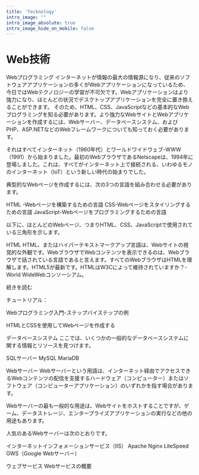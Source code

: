 ```yaml
---
title: 'Tecknology'
intro_image: ""
intro_image_absolute: true
intro_image_hide_on_mobile: false
---
```


# Web技術

Webプログラミング
インターネットが情報の最大の情報源になり、従来のソフトウェアアプリケーションの多くがWebアプリケーションになっているため、今日ではWebテクノロジーの学習が不可欠です。Webアプリケーションはより強力になり、ほとんどの状況でデスクトップアプリケーションを完全に置き換えることができます。
そのため、HTML、CSS、JavaScriptなどの基本的なWebプログラミングを知る必要があります。より強力なWebサイトとWebアプリケーションを作成するには、Webサーバー、データベースシステム、およびPHP、ASP.NETなどのWebフレームワークについても知っておく必要があります。

 

それはすべてインターネット（1960年代）とワールドワイドウェブ-WWW（1991）から始まりました。最初のWebブラウザであるNetscapeは、1994年に登場しました。これは、すべてがインターネット上で接続される、いわゆるモノのインターネット（IoT）という新しい時代の始まりでした。


典型的なWebページを作成するには、次の3つの言語を組み合わせる必要があります。

HTML -Webページを構築するための言語
CSS-Webページをスタイリングするための言語
JavaScript-Webページをプログラミングするための言語
 

以下に、ほとんどのWebページ、つまりHTML、CSS、JavaScriptで使用されている三角形を示します。

HTML
HTML、またはハイパーテキストマークアップ言語は、Webサイトの視覚的な外観です。WebブラウザでWebコンテンツを表示できるのは、Webブラウザで話されている言語であると言えます。すべてのWebブラウザはHTMLを理解します。HTML5が最新です。HTMLはW3Cによって維持されていますか？-World WideWebコンソーシアム。

 続きを読む

 

チュートリアル：

 Webプログラミング入門-ステップバイステップの例

 HTMLとCSSを使用してWebページを作成する

 データベースシステム
ここでは、いくつかの一般的なデータベースシステムに関する情報とリソースを見つけます。

SQLサーバー
MySQL
MariaDB


Webサーバー
Webサーバーという用語は、インターネット経由でアクセスできるWebコンテンツの配信を支援するハードウェア（コンピューター）またはソフトウェア（コンピューターアプリケーション）のいずれかを指す場合があります。

Webサーバーの最も一般的な用途は、Webサイトをホストすることですが、ゲーム、データストレージ、エンタープライズアプリケーションの実行などの他の用途もあります。

人気のあるWebサーバーは次のとおりです。

インターネットインフォメーションサービス（IIS）
Apache
Nginx
LiteSpeed
GWS（Google Webサーバー）

ウェブサービス
 Webサービスの概要



